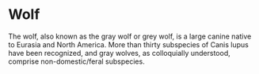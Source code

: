# Wolf

The wolf, also known as the gray wolf or grey wolf, is a large canine native to Eurasia and North America. More than thirty subspecies of Canis lupus have been recognized, and gray wolves, as colloquially understood, comprise non-domestic/feral subspecies.